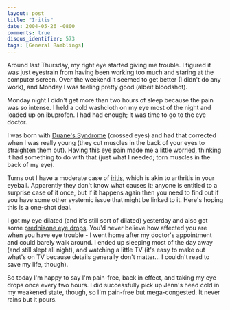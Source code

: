 ```yaml
---
layout: post
title: "Iritis"
date: 2004-05-26 -0800
comments: true
disqus_identifier: 573
tags: [General Ramblings]
---
```

Around last Thursday, my right eye started giving me trouble. I figured
it was just eyestrain from having been working too much and staring at
the computer screen. Over the weekend it seemed to get better (I didn't
do any work), and Monday I was feeling pretty good (albeit bloodshot).

 Monday night I didn't get more than two hours of sleep because the pain
was so intense. I held a cold washcloth on my eye most of the night and
loaded up on ibuprofen. I had had enough; it was time to go to the eye
doctor.

 I was born with [Duane's
Syndrome](http://www.strabismus.org/Duane_Syndrome.html) (crossed eyes)
and had that corrected when I was really young (they cut muscles in the
back of your eyes to straighten them out). Having this eye pain made me
a little worried, thinking it had something to do with that (just what I
needed; torn muscles in the back of my eye).

 Turns out I have a moderate case of [iritis](http://www.iritis.org/),
which is akin to arthritis in your eyeball. Apparently they don't know
what causes it; anyone is entitled to a surprise case of it once, but if
it happens again then you need to find out if you have some other
systemic issue that might be linked to it. Here's hoping this is a
one-shot deal.

 I got my eye dilated (and it's still sort of dilated) yesterday and
also got some [prednisone eye
drops](http://www.nlm.nih.gov/medlineplus/druginfo/medmaster/a682794.html).
You'd never believe how affected you are when you have eye trouble - I
went home after my doctor's appointment and could barely walk around. I
ended up sleeping most of the day away (and still slept all night), and
watching a little TV (it's easy to make out what's on TV because details
generally don't matter... I couldn't read to save my life, though).

 So today I'm happy to say I'm pain-free, back in effect, and taking my
eye drops once every two hours. I did successfully pick up Jenn's head
cold in my weakened state, though, so I'm pain-free but mega-congested.
It never rains but it pours.

